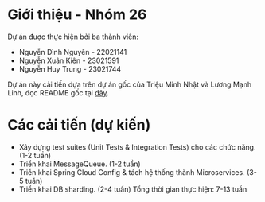 # Giới thiệu - Nhóm 26

Dự án được thực hiện bởi ba thành viên:
- Nguyễn Đình Nguyên - 22021141
- Nguyễn Xuân Kiên - 23021591
- Nguyễn Huy Trung - 23021744

Dự án này cải tiến dựa trên dự án gốc của Triệu Minh Nhật và Lương Mạnh Linh, đọc README gốc tại [đây](original_README.md).

# Các cải tiến (dự kiến)
- Xây dựng test suites (Unit Tests & Integration Tests) cho các chức năng. (1-2 tuần)
- Triển khai MessageQueue. (1-2 tuần)
- Triển khai Spring Cloud Config & tách hệ thống thành Microservices. (3-5 tuần)
- Triển khai DB sharding. (2-4 tuần)
Tổng thời gian thực hiện: 7-13 tuần
